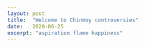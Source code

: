 ```yaml
---
layout: post
title:  "Welcome to Chinmoy controversies"
date:   2020-06-25
excerpt: "aspiration flame happiness"
---
```

